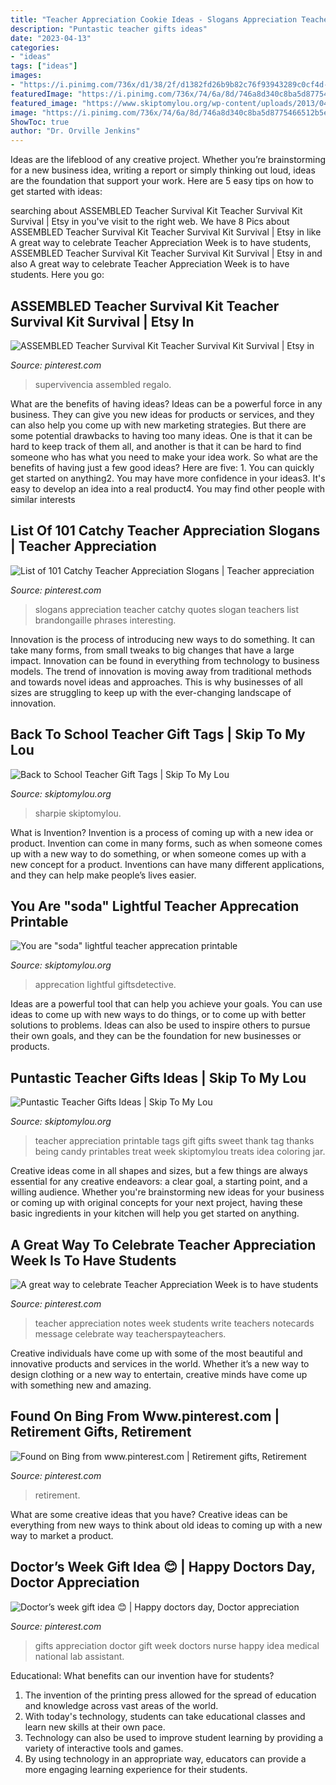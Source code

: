 ```yaml
---
title: "Teacher Appreciation Cookie Ideas - Slogans Appreciation Teacher Catchy Quotes Slogan Teachers List Brandongaille Phrases Interesting"
description: "Puntastic teacher gifts ideas"
date: "2023-04-13"
categories:
- "ideas"
tags: ["ideas"]
images:
- "https://i.pinimg.com/736x/d1/38/2f/d1382fd26b9b82c76f93943289c0cf4d--catchy-slogans-teacher-appreciation.jpg"
featuredImage: "https://i.pinimg.com/736x/74/6a/8d/746a8d340c8ba5d8775466512b5e494a--retirement-gifts-teacher-retirement.jpg"
featured_image: "https://www.skiptomylou.org/wp-content/uploads/2013/04/photo-840-e1366305361703.jpg"
image: "https://i.pinimg.com/736x/74/6a/8d/746a8d340c8ba5d8775466512b5e494a--retirement-gifts-teacher-retirement.jpg"
ShowToc: true
author: "Dr. Orville Jenkins"
---
```



Ideas are the lifeblood of any creative project. Whether you’re brainstorming for a new business idea, writing a report or simply thinking out loud, ideas are the foundation that support your work. Here are 5 easy tips on how to get started with ideas: 

	

		
searching about ASSEMBLED Teacher Survival Kit Teacher Survival Kit Survival | Etsy in you've visit to the right web. We have 8 Pics about ASSEMBLED Teacher Survival Kit Teacher Survival Kit Survival | Etsy in like A great way to celebrate Teacher Appreciation Week is to have students, ASSEMBLED Teacher Survival Kit Teacher Survival Kit Survival | Etsy in and also A great way to celebrate Teacher Appreciation Week is to have students. Here you go:
		
    
## ASSEMBLED Teacher Survival Kit Teacher Survival Kit Survival | Etsy In

<img loading=lazy src="https://i.pinimg.com/736x/74/99/db/7499db0b855c662630a1f6fede57b393.jpg" onerror="this.onerror=null;this.src='https://tse4.mm.bing.net/th?id=OIP.FMfMoogOXhVWj1Ge6M127wHaJ3&amp;pid=15.1';" alt="ASSEMBLED Teacher Survival Kit Teacher Survival Kit Survival | Etsy in">

_Source: pinterest.com_

>supervivencia assembled regalo. 

	

What are the benefits of having ideas?
Ideas can be a powerful force in any business. They can give you new ideas for products or services, and they can also help you come up with new marketing strategies. But there are some potential drawbacks to having too many ideas. One is that it can be hard to keep track of them all, and another is that it can be hard to find someone who has what you need to make your idea work. So what are the benefits of having just a few good ideas? Here are five: 1. You can quickly get started on anything2. You may have more confidence in your ideas3. It's easy to develop an idea into a real product4. You may find other people with similar interests
    
## List Of 101 Catchy Teacher Appreciation Slogans | Teacher Appreciation

<img loading=lazy src="https://i.pinimg.com/736x/d1/38/2f/d1382fd26b9b82c76f93943289c0cf4d--catchy-slogans-teacher-appreciation.jpg" onerror="this.onerror=null;this.src='https://tse3.mm.bing.net/th?id=OIP.topPgsqc96QhKDk3vNIWigHaLG&amp;pid=15.1';" alt="List of 101 Catchy Teacher Appreciation Slogans | Teacher appreciation">

_Source: pinterest.com_

>slogans appreciation teacher catchy quotes slogan teachers list brandongaille phrases interesting. 

	

Innovation is the process of introducing new ways to do something. It can take many forms, from small tweaks to big changes that have a large impact. Innovation can be found in everything from technology to business models. The trend of innovation is moving away from traditional methods and towards novel ideas and approaches. This is why businesses of all sizes are struggling to keep up with the ever-changing landscape of innovation.

    
## Back To School Teacher Gift Tags | Skip To My Lou

<img loading=lazy src="http://www.skiptomylou.org/wp-content/uploads/2015/08/sharpie-marker-teacher-gift-1.jpg" onerror="this.onerror=null;this.src='https://tse4.mm.bing.net/th?id=OIP._ifbbpwNg3jfp5PvoOgmygHaLH&amp;pid=15.1';" alt="Back to School Teacher Gift Tags | Skip To My Lou">

_Source: skiptomylou.org_

>sharpie skiptomylou. 

	

What is Invention?
Invention is a process of coming up with a new idea or product. Invention can come in many forms, such as when someone comes up with a new way to do something, or when someone comes up with a new concept for a product. Inventions can have many different applications, and they can help make people’s lives easier.

    
## You Are &quot;soda&quot; Lightful Teacher Apprecation Printable

<img loading=lazy src="https://www.skiptomylou.org/wp-content/uploads/2013/04/photo-840-e1366305361703.jpg" onerror="this.onerror=null;this.src='https://tse3.mm.bing.net/th?id=OIP.pCKKkeNtSiIufYUTcf-NaAHaJ4&amp;pid=15.1';" alt="You are &quot;soda&quot; lightful teacher apprecation printable">

_Source: skiptomylou.org_

>apprecation lightful giftsdetective. 

	

Ideas are a powerful tool that can help you achieve your goals. You can use ideas to come up with new ways to do things, or to come up with better solutions to problems. Ideas can also be used to inspire others to pursue their own goals, and they can be the foundation for new businesses or products.

    
## Puntastic Teacher Gifts Ideas | Skip To My Lou

<img loading=lazy src="http://www.skiptomylou.org/wp-content/uploads/2015/04/thanks-for-being-so-sweet-printable-tag.jpg" onerror="this.onerror=null;this.src='https://tse4.mm.bing.net/th?id=OIP.gkt-r8DEFTheQdlB8a-OOgHaKr&amp;pid=15.1';" alt="Puntastic Teacher Gifts Ideas | Skip To My Lou">

_Source: skiptomylou.org_

>teacher appreciation printable tags gift gifts sweet thank tag thanks being candy printables treat week skiptomylou treats idea coloring jar. 

	

Creative ideas come in all shapes and sizes, but a few things are always essential for any creative endeavors: a clear goal, a starting point, and a willing audience. Whether you're brainstorming new ideas for your business or coming up with original concepts for your next project, having these basic ingredients in your kitchen will help you get started on anything.

    
## A Great Way To Celebrate Teacher Appreciation Week Is To Have Students

<img loading=lazy src="https://i.pinimg.com/736x/29/0f/4a/290f4a302e7a0b92afa87838f83ba0e2--write-notes-teacher-appreciation-week.jpg" onerror="this.onerror=null;this.src='https://tse3.mm.bing.net/th?id=OIP.4IwdabBEiqWG13zJOmCZigHaM0&amp;pid=15.1';" alt="A great way to celebrate Teacher Appreciation Week is to have students">

_Source: pinterest.com_

>teacher appreciation notes week students write teachers notecards message celebrate way teacherspayteachers. 

	

Creative individuals have come up with some of the most beautiful and innovative products and services in the world. Whether it’s a new way to design clothing or a new way to entertain, creative minds have come up with something new and amazing.

    
## Found On Bing From Www.pinterest.com | Retirement Gifts, Retirement

<img loading=lazy src="https://i.pinimg.com/736x/74/6a/8d/746a8d340c8ba5d8775466512b5e494a--retirement-gifts-teacher-retirement.jpg" onerror="this.onerror=null;this.src='https://tse1.mm.bing.net/th?id=OIP.UjwWqTHNJWv11y43O71R8gHaJ3&amp;pid=15.1';" alt="Found on Bing from www.pinterest.com | Retirement gifts, Retirement">

_Source: pinterest.com_

>retirement. 

	

What are some creative ideas that you have?
Creative ideas can be everything from new ways to think about old ideas to coming up with a new way to market a product.

    
## Doctor’s Week Gift Idea 😊 | Happy Doctors Day, Doctor Appreciation

<img loading=lazy src="https://i.pinimg.com/736x/71/20/76/712076cd4d1d3dc7db67909123aa3229.jpg" onerror="this.onerror=null;this.src='https://tse3.mm.bing.net/th?id=OIP.C4c5nJCs0gLkfY6-XQLqqQHaJ3&amp;pid=15.1';" alt="Doctor’s week gift idea 😊 | Happy doctors day, Doctor appreciation">

_Source: pinterest.com_

>gifts appreciation doctor gift week doctors nurse happy idea medical national lab assistant. 

	

Educational: What benefits can our invention have for students?
1. The invention of the printing press allowed for the spread of education and knowledge across vast areas of the world.
2. With today's technology, students can take educational classes and learn new skills at their own pace.
3. Technology can also be used to improve student learning by providing a variety of interactive tools and games.
4. By using technology in an appropriate way, educators can provide a more engaging learning experience for their students.

